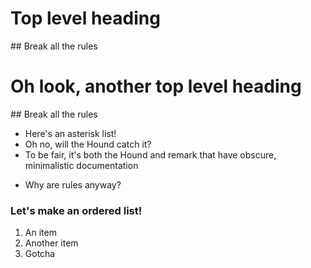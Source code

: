# Top level heading


## Break all the rules

# Oh look, another top level heading

## Break all the rules

* Here's an asterisk list!
* Oh no, will the Hound catch it?
* To be fair, it's both the Hound and remark that have obscure, minimalistic documentation
- Why are rules anyway?

### Let's make an ordered list!

1. An item
2. Another item
2. Gotcha


